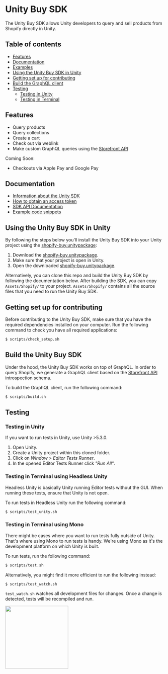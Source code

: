 # Unity Buy SDK

The Unity Buy SDK allows Unity developers to query and sell products from Shopify directly in Unity.

## Table of contents

- [Features](#features)
- [Documentation](#documentation)
- [Examples](#examples)
- [Using the Unity Buy SDK in Unity](#using-the-unity-buy-sdk-in-unity)
- [Getting set up for contributing](#getting-set-up-for-contributing)
- [Build the GraphQL client](#build-the-unity-buy-sdk)
- [Testing](#testing)
    + [Testing in Unity](#testing-in-unity)
    + [Testing in Terminal](#testing-in-terminal)

## Features

- Query products
- Query collections
- Create a cart
- Check out via weblink
- Make custom GraphQL queries using the [Storefront API](//help.shopify.com/api/storefront-api)

Coming Soon:

- Checkouts via Apple Pay and Google Pay

## Documentation

- [Information about the Unity SDK](https://help.shopify.com/api/sdks/custom-storefront/unity-buy-sdk)
- [How to obtain an access token](https://help.shopify.com/api/storefront-api/getting-started)
- [SDK API Documentation](https://shopify.github.io/unity-buy-sdk/)
- [Example code snippets](EXAMPLES.md)

## Using the Unity Buy SDK in Unity

By following the steps below you'll install the Unity Buy SDK into your Unity project using the [shopify-buy.unitypackage](https://github.com/Shopify/unity-buy-sdk/raw/master/shopify-buy.unitypackage):

1. Download the [shopify-buy.unitypackage](https://github.com/Shopify/unity-buy-sdk/raw/master/shopify-buy.unitypackage).
2. Make sure that your project is open in Unity.
3. Open the downloaded [shopify-buy.unitypackage](https://github.com/Shopify/unity-buy-sdk/raw/master/shopify-buy.unitypackage).

Alternatively, you can clone this repo and build the Unity Buy SDK by following the documentation below. After building the SDK, you can copy `Assets/Shopify/` to your project. `Assets/Shopify/` contains all the source files that you need to run the Unity Buy SDK.

## Getting set up for contributing

Before contributing to the Unity Buy SDK, make sure that you have the required dependencies installed on your computer. Run the following command to check you have all required applications:
```bash
$ scripts/check_setup.sh
```

## Build the Unity Buy SDK

Under the hood, the Unity Buy SDK works on top of GraphQL. In order to query Shopify, we generate a GraphQL client based on the [Storefront API](//help.shopify.com/api-storefront-api) introspection schema.

To build the GraphQL client, run the following command:
```bash
$ scripts/build.sh
```

## Testing

### Testing in Unity

If you want to run tests in Unity, use Unity >5.3.0.

1. Open Unity.
2. Create a Unity project within this cloned folder.
3. Click on _Window > Editor Tests Runner_.
4. In the opened Editor Tests Runner click _"Run All"_.

### Testing in Terminal using Headless Unity

Headless Unity is basically Unity running Editor tests without the GUI. When running these tests, ensure that Unity is not open.

To run tests in Headless Unity run the following command:
```bash
$ scripts/test_unity.sh
```

### Testing in Terminal using Mono
There might be cases where you want to run tests fully outside of Unity.
That's where using Mono to run tests is handy. We're using Mono as it's the development platform on which Unity is built.

To run tests, run the following command:
```bash
$ scripts/test.sh
```

Alternatively, you might find it more efficient to run the following instead:
```bash
$ scripts/test_watch.sh
```

`test_watch.sh` watches all development files for changes. Once a change is detected, tests will be recompiled and run.


<img src="https://cdn.shopify.com/shopify-marketing_assets/builds/19.0.0/shopify-full-color-black.svg" width="200" />
